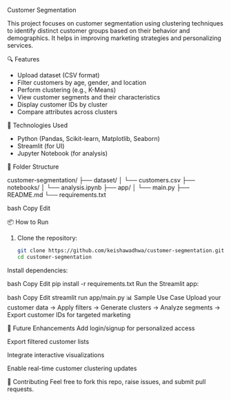 Customer Segmentation

This project focuses on customer segmentation using clustering techniques to identify distinct customer groups based on their behavior and demographics. It helps in improving marketing strategies and personalizing services.

 🔍 Features

- Upload dataset (CSV format)
- Filter customers by age, gender, and location
- Perform clustering (e.g., K-Means)
- View customer segments and their characteristics
- Display customer IDs by cluster
- Compare attributes across clusters

 🚀 Technologies Used

- Python (Pandas, Scikit-learn, Matplotlib, Seaborn)
- Streamlit (for UI)
- Jupyter Notebook (for analysis)

 📁 Folder Structure

customer-segmentation/
├── dataset/
│ └── customers.csv
├── notebooks/
│ └── analysis.ipynb
├── app/
│ └── main.py
├── README.md
└── requirements.txt

bash
Copy
Edit

 📦 How to Run

1. Clone the repository:

   ```bash
   git clone https://github.com/keishawadhwa/customer-segmentation.git
   cd customer-segmentation
Install dependencies:

bash
Copy
Edit
pip install -r requirements.txt
Run the Streamlit app:

bash
Copy
Edit
streamlit run app/main.py
📊 Sample Use Case
Upload your customer data → Apply filters → Generate clusters → Analyze segments → Export customer IDs for targeted marketing

📌 Future Enhancements
Add login/signup for personalized access

Export filtered customer lists

Integrate interactive visualizations

Enable real-time customer clustering updates

🤝 Contributing
Feel free to fork this repo, raise issues, and submit pull requests.
